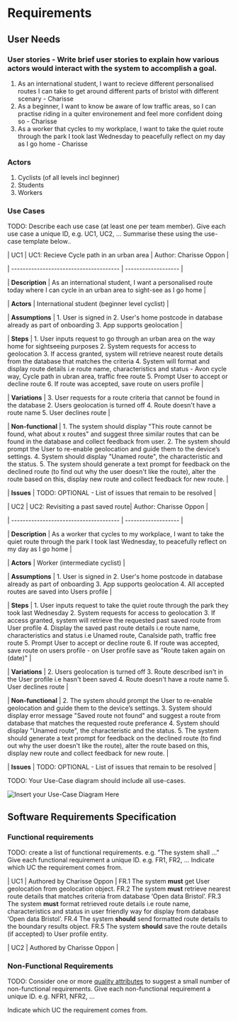 # Requirements

## User Needs

### User stories - Write brief user stories to explain how various actors would interact with the system to accomplish a goal.
1. As an international student, I want to recieve different personalised routes I can take to get around different parts of bristol with different scenary - Charisse
2. As a beginner, I want to know be aware of low traffic areas, so I can practise riding in a quiter environement and feel more confident doing so - Charisse
3. As a worker that cycles to my workplace, I want to take the quiet route through the park I took last Wednesday to peacefully reflect on my day as I go home - Charisse

### Actors
1. Cyclists (of all levels incl beginner)
2. Students
3. Workers

### Use Cases
TODO: Describe each use case (at least one per team member).
    Give each use case a unique ID, e.g. UC1, UC2, ...
    Summarise these using the use-case template below..

| UC1 | UC1: Recieve Cycle path in an urban area | Author: Charisse Oppon |

| -------------------------------------- | ------------------- |

| **Description** | As an international student, I want a personalised route today where I can cycle in an urban area to sight-see as I go home |

| **Actors** | International student (beginner level cyclist) |

| **Assumptions** | 1. User is signed in 2. User's home postcode in database already as part of onboarding 3. App supports geolocation |

| **Steps** | 1. User inputs request to go through an urban area on the way home for 
                 sightseeing purposes
              2. System requests for access to geolocation
              3. If access granted, system will retrieve nearest route details from the database 
                 that matches the criteria
              4. System will format and display route details i.e route name, characteristics and 
                 status - Avon cycle way, Cycle path in ubran area, traffic free route 
              5. Prompt User to accept or decline route 
              6. If route was accepted, save route on users profile |
              
| **Variations** | 3. User requests for a route criteria that cannot be found in the database 
                   2. Users geolocation is turned off
                   4. Route doesn't have a route name 
                   5. User declines route |
                   
| **Non-functional** | 1. The system should display "This route cannot be found, what about x routes" and suggest three similar routes that can be found in the database and collect feedback from user. 2. The system should prompt the User to re-enable geolocation and guide them to the device’s settings. 4. System should display "Unamed route", the characteristic and the status. 5. The system should generate a text prompt for feedback on the declined route (to find out why the user doesn't like the route), alter the route based on this, display new route and collect feedback for new route. |
                          
| **Issues** | TODO: OPTIONAL - List of issues that remain to be resolved |


| UC2 | UC2: Revisiting a past saved route| Author: Charisse Oppon |

| -------------------------------------- | ------------------- |

| **Description** | As a worker that cycles to my workplace, I want to take the quiet route through the park I took last Wednesday, to peacefully reflect on my day as I go home |

| **Actors** | Worker (intermediate cyclist) |

| **Assumptions** | 1. User is signed in 2. User's home postcode in database already as part of onboarding 3. App supports geolocation 4. All accepted routes are saved into Users profile |

| **Steps** | 1. User inputs request to take the quiet route through the park they took last 
                 Wednesday
              2. System requests for access to geolocation
              3. If access granted, system will retrieve the requested past saved route from 
                 User profile 
              4. Display the saved past route details i.e route name, characteristics and 
                 status i.e  Unamed route, Canalside path, traffic free route 
              5. Prompt User to accept or decline route 
              6. If route was accepted, save route on users profile - on User profile save as 
                 "Route taken again on (date)" |
              
| **Variations** | 2. Users geolocation is turned off
                   3. Route described isn't in the User profile i.e hasn't been saved
                   4. Route doesn't have a route name 
                   5. User declines route |
                   
| **Non-functional** | 2. The system should prompt the User to re-enable geolocation and guide them to the device’s settings. 3. System should display error message "Saved route not found" and suggest a route from database that matches the requested route preferance 4. System should display "Unamed route", the characteristic and the status. 5. The system should generate a text prompt for feedback on the declined route (to find out why the user doesn't like the route), alter the route based on this, display new route and collect feedback for new route. |
                          
| **Issues** | TODO: OPTIONAL - List of issues that remain to be resolved |

TODO: Your Use-Case diagram should include all use-cases.

![Insert your Use-Case Diagram Here](images/use-case.png)

## Software Requirements Specification
### Functional requirements
TODO: create a list of functional requirements. 
    e.g. "The system shall ..."
    Give each functional requirement a unique ID. e.g. FR1, FR2, ...
    Indicate which UC the requirement comes from.

| UC1 | Authored by Charisse Oppon |
FR.1 The system **must** get User geolocation from geolocation object.
FR.2 The system **must** retrieve nearest route details that matches criteria from database ‘Open data Bristol’.
FR.3 The system **must** format retrieved route details i.e route name, characteristics and status in user friendly way for display from database ‘Open data Bristol’.
FR.4 The system **should** send formatted route details to the boundary results object.
FR.5 The system **should** save the route details (if accepted) to User profile entity.

| UC2 | Authored by Charisse Oppon |


### Non-Functional Requirements
TODO: Consider one or more [quality attributes](https://en.wikipedia.org/wiki/ISO/IEC_9126) to suggest a small number of non-functional requirements.
Give each non-functional requirement a unique ID. e.g. NFR1, NFR2, ...

Indicate which UC the requirement comes from.
